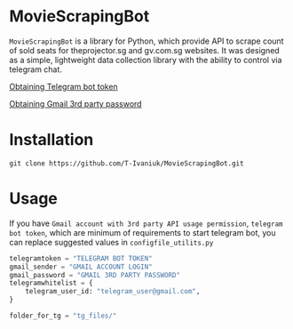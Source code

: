 # MovieScrapingBot

`MovieScrapingBot` is a library for Python, which provide API to scrape count of sold seats for theprojector.sg and gv.com.sg websites.
It was designed as a simple, lightweight data collection library with the ability to control via telegram chat.


[Obtaining Telegram bot token]( https://core.telegram.org/bots#how-do-i-create-a-bot )

[Obtaining Gmail 3rd party password]( https://www.youtube.com/watch?v=IWxwWFTlTUQ )

Installation
============

```
git clone https://github.com/T-Ivaniuk/MovieScrapingBot.git
```

Usage
=======


If you have `Gmail account with 3rd party API usage permission`, `telegram bot token`, which are minimum of requirements to start telegram bot,
you can replace suggested values in `configfile_utilits.py`
```python
telegramtoken = "TELEGRAM BOT TOKEN"
gmail_sender = "GMAIL ACCOUNT LOGIN"
gmail_password = "GMAIL 3RD PARTY PASSWORD"
telegramwhitelist = {
    telegram_user_id: "telegram_user@gmail.com",
}

folder_for_tg = "tg_files/"
```

